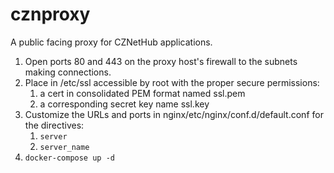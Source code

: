 # cznproxy
A public facing proxy for CZNetHub applications.

1. Open ports 80 and 443 on the proxy host's firewall to the subnets making connections.
1. Place in /etc/ssl accessible by root with the proper secure permissions:
   1. a cert in consolidated PEM format named ssl.pem
   1. a corresponding secret key name ssl.key 
1. Customize the URLs and ports in nginx/etc/nginx/conf.d/default.conf for the directives:
   1. `server`
   1. `server_name`
1. `docker-compose up -d`
